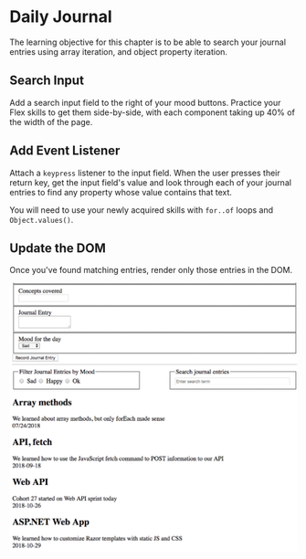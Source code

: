 # Daily Journal

The learning objective for this chapter is to be able to search your journal entries using array iteration, and object property iteration.

## Search Input

Add a search input field to the right of your mood buttons. Practice your Flex skills to get them side-by-side, with each component taking up 40% of the width of the page.

## Add Event Listener

Attach a `keypress` listener to the input field. When the user presses their return key, get the input field's value and look through each of your journal entries to find any property whose value contains that text.

You will need to use your newly acquired skills with `for..of` loops and `Object.values()`.

## Update the DOM

Once you've found matching entries, render only those entries in the DOM.

![searching entries](./images/Jjf9WdimeY.gif)